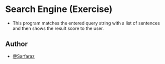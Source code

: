 # Search Engine (Exercise)

* This program matches the entered query string with a list of sentences and then shows the result score to the user.

## Author

- [@Sarfaraz](https://www.github.com/GoogolDKhan)
